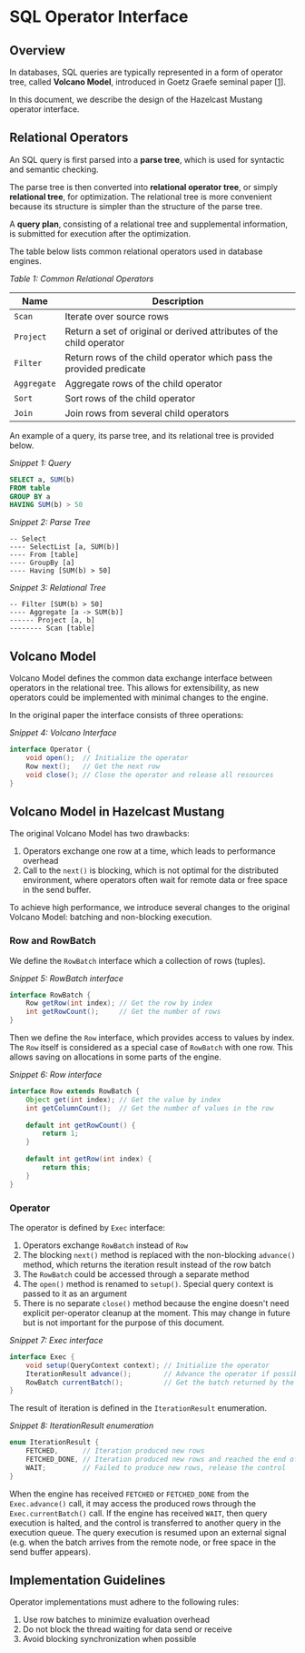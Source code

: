 # SQL Operator Interface

## Overview
In databases, SQL queries are typically represented in a form of operator tree, called **Volcano Model**,
introduced in Goetz Graefe seminal paper [[1]].

In this document, we describe the design of the Hazelcast Mustang operator interface.

## Relational Operators
An SQL query is first parsed into a **parse tree**, which is used for syntactic and semantic checking.

The parse tree is then converted into **relational operator tree**, or simply **relational tree**,
for optimization. The relational tree is more convenient because its structure is simpler than the
structure of the parse tree.

A **query plan**, consisting of a relational tree and supplemental information, is submitted for execution
after the optimization.

The table below lists common relational operators used in database engines.

*Table 1: Common Relational Operators*

| Name | Description |
|---|---|
| `Scan` | Iterate over source rows |
| `Project` | Return a set of original or derived attributes of the child operator |
| `Filter` | Return rows of the child operator which pass the provided predicate |
| `Aggregate` | Aggregate rows of the child operator |
| `Sort` | Sort rows of the child operator |
| `Join` | Join rows from several child operators |

An example of a query, its parse tree, and its relational tree is provided below.

*Snippet 1: Query*
```sql
SELECT a, SUM(b)
FROM table
GROUP BY a
HAVING SUM(b) > 50
```
*Snippet 2: Parse Tree*
```
-- Select
---- SelectList [a, SUM(b)]
---- From [table]
---- GroupBy [a]
---- Having [SUM(b) > 50]
```
*Snippet 3: Relational Tree*
```
-- Filter [SUM(b) > 50]
---- Aggregate [a -> SUM(b)]
------ Project [a, b]
-------- Scan [table]
```

## Volcano Model

Volcano Model defines the common data exchange interface between operators in the relational tree. This allows
for extensibility, as new operators could be implemented with minimal changes to the engine.

In the original paper the interface consists of three operations:

*Snippet 4: Volcano Interface*
```java
interface Operator {
    void open();  // Initialize the operator
    Row next();   // Get the next row
    void close(); // Close the operator and release all resources
}
```

## Volcano Model in Hazelcast Mustang

The original Volcano Model has two drawbacks:
1. Operators exchange one row at a time, which leads to performance overhead
2. Call to the `next()` is blocking, which is not optimal for the distributed environment, where
operators often wait for remote data or free space in the send buffer.

To achieve high performance, we introduce several changes to the original Volcano Model: batching and
non-blocking execution.

### Row and RowBatch
We define the `RowBatch` interface which a collection of rows (tuples).

*Snippet 5: RowBatch interface*
```java
interface RowBatch {
    Row getRow(int index); // Get the row by index
    int getRowCount();     // Get the number of rows 
} 
```

Then we define the `Row` interface, which provides access to values by index. The `Row` itself is considered
as a special case of `RowBatch` with one row. This allows saving on allocations in some parts of the engine.

*Snippet 6: Row interface*
```java
interface Row extends RowBatch {
    Object get(int index); // Get the value by index
    int getColumnCount();  // Get the number of values in the row 
    
    default int getRowCount() {
        return 1;
    }
    
    default int getRow(int index) {
        return this;
    }
}
```

### Operator
The operator is defined by `Exec` interface:
1. Operators exchange `RowBatch` instead of `Row`
1. The blocking `next()` method is replaced with the non-blocking `advance()` method, which returns the iteration
result instead of the row batch
1. The `RowBatch` could be accessed through a separate method
1. The `open()` method is renamed to `setup()`. Special query context is passed to it as an argument
1. There is no separate `close()` method because the engine doesn't need explicit per-operator cleanup at the
moment. This may change in future but is not important for the purpose of this document.

*Snippet 7: Exec interface*
```java
interface Exec {
    void setup(QueryContext context); // Initialize the operator
    IterationResult advance();        // Advance the operator if possible; never blocks
    RowBatch currentBatch();          // Get the batch returned by the previous advance() call 
}
```

The result of iteration is defined in the `IterationResult` enumeration.

*Snippet 8: IterationResult enumeration*
```java
enum IterationResult {
    FETCHED,      // Iteration produced new rows
    FETCHED_DONE, // Iteration produced new rows and reached the end of the stream, no more rows are expected
    WAIT;         // Failed to produce new rows, release the control
}
```

When the engine has received `FETCHED` or `FETCHED_DONE` from the `Exec.advance()` call, it may access the
produced rows through the `Exec.currentBatch()` call. If the engine has received `WAIT`, then query
execution is halted, and the control is transferred to another query in the execution queue. The query
execution is resumed upon an external signal (e.g. when the batch arrives from the remote node, or free space
in the send buffer appears).

## Implementation Guidelines
Operator implementations must adhere to the following rules:
1. Use row batches to minimize evaluation overhead
1. Do not block the thread waiting for data send or receive
1. Avoid blocking synchronization when possible

[1]: https://dl.acm.org/doi/10.1109/69.273032 "Volcano - An Extensible and Parallel Query Evaluation System"
